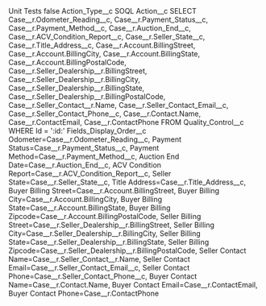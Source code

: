 <?xml version="1.0" encoding="UTF-8"?>
<CustomMetadata xmlns="http://soap.sforce.com/2006/04/metadata" xmlns:xsi="http://www.w3.org/2001/XMLSchema-instance" xmlns:xsd="http://www.w3.org/2001/XMLSchema">
    <label>Unit Tests</label>
    <protected>false</protected>
    <values>
        <field>Action_Type__c</field>
        <value xsi:type="xsd:string">SOQL</value>
    </values>
    <values>
        <field>Action__c</field>
        <value xsi:type="xsd:string">SELECT Case__r.Odometer_Reading__c, Case__r.Payment_Status__c, Case__r.Payment_Method__c, Case__r.Auction_End__c, Case__r.ACV_Condition_Report__c, Case__r.Seller_State__c, Case__r.Title_Address__c,  Case__r.Account.BillingStreet, Case__r.Account.BillingCity, Case__r.Account.BillingState, Case__r.Account.BillingPostalCode, Case__r.Seller_Dealership__r.BillingStreet, Case__r.Seller_Dealership__r.BillingCity, Case__r.Seller_Dealership__r.BillingState, Case__r.Seller_Dealership__r.BillingPostalCode, Case__r.Seller_Contact__r.Name, Case__r.Seller_Contact_Email__c, Case__r.Seller_Contact_Phone__c, Case__r.Contact.Name, Case__r.ContactEmail, Case__r.ContactPhone FROM Quality_Control__c  WHERE Id = &apos;:id:&apos;</value>
    </values>
    <values>
        <field>Fields_Display_Order__c</field>
        <value xsi:type="xsd:string">Odometer=Case__r.Odometer_Reading__c, Payment Status=Case__r.Payment_Status__c, Payment Method=Case__r.Payment_Method__c, Auction End Date=Case__r.Auction_End__c, ACV Condition Report=Case__r.ACV_Condition_Report__c, Seller State=Case__r.Seller_State__c, Title Address=Case__r.Title_Address__c,  Buyer Billing Street=Case__r.Account.BillingStreet, Buyer Billing City=Case__r.Account.BillingCity, Buyer Billing State=Case__r.Account.BillingState, Buyer Billing Zipcode=Case__r.Account.BillingPostalCode, Seller Billing Street=Case__r.Seller_Dealership__r.BillingStreet, Seller Billing City=Case__r.Seller_Dealership__r.BillingCity, Seller Billing State=Case__r.Seller_Dealership__r.BillingState, Seller Billing Zipcode=Case__r.Seller_Dealership__r.BillingPostalCode, Seller Contact Name=Case__r.Seller_Contact__r.Name, Seller Contact Email=Case__r.Seller_Contact_Email__c, Seller Contact Phone=Case__r.Seller_Contact_Phone__c, Buyer Contact Name=Case__r.Contact.Name, Buyer Contact Email=Case__r.ContactEmail, Buyer Contact Phone=Case__r.ContactPhone</value>
    </values>
</CustomMetadata>
